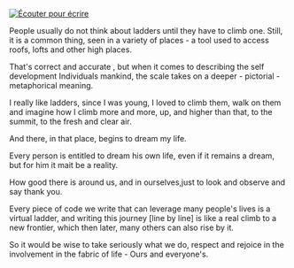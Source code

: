 [![Écouter pour écrire](https://user-images.githubusercontent.com/91435534/136277460-76d14873-f9b6-4b58-912d-f1dde9aa7397.png)](https://www.youtube.com/HkbIqP2ZJD8)


People usually do not think about ladders until they have to climb one. Still, it is a common thing, seen in a variety of places - a tool used to access roofs, lofts and other high places.

That's correct and accurate , but when it comes to describing the self development Individuals mankind, the scale takes on a deeper - pictorial - metaphorical meaning.

I really like ladders, since I was young, I loved to climb them, walk on them and imagine how I climb more and more, up, and higher than that, to the summit, to the fresh and clear air.

And there, in that place, begins to dream my life.

Every person is entitled to dream his own life, even if it remains a dream, but for him it mait be a reality.

How good there is around us, and in ourselves,just to look and observe and say thank you.

Every piece of code we write that can leverage many people's lives is a virtual ladder, and writing this journey [line by line] is like a real climb to a new frontier, which then later, many others can also rise by it.

So it would be wise to take seriously what we do, respect and rejoice in the involvement in the fabric of life - Ours and everyone's.
